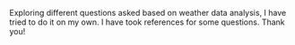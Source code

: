Exploring different questions asked based on weather data analysis, I have tried to do it on my own. I have took references for some questions. Thank you!
